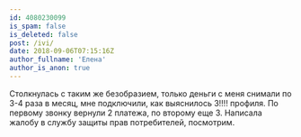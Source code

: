 ```yaml
---
id: 4080230099
is_spam: false
is_deleted: false
post: /ivi/
date: 2018-09-06T07:15:16Z
author_fullname: 'Елена'
author_is_anon: true
---
```


<p>Столкнулась с таким же безобразием, только деньги с меня снимали по 3-4 раза в месяц, мне подключили, как выяснилось 3!!!! профиля. По первому звонку вернули 2 платежа, по второму еще 3. Написала жалобу в службу защиты прав потребителей, посмотрим.</p>

